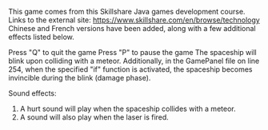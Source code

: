 This game comes from this Skillshare Java games development course. Links to the external site: https://www.skillshare.com/en/browse/technology
Chinese and French versions have been added, along with a few additional effects listed below.

Press "Q" to quit the game
Press "P" to pause the game
The spaceship will blink upon colliding with a meteor. Additionally, in the GamePanel file on line 254, when the specified "if" function is activated, the spaceship becomes invincible during the blink (damage phase).

Sound effects:
1. A hurt sound will play when the spaceship collides with a meteor.
2. A sound will also play when the laser is fired.

